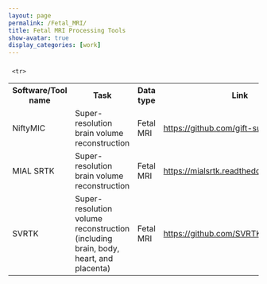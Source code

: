 ```yaml
---
layout: page
permalink: /Fetal_MRI/
title: Fetal MRI Processing Tools
show-avatar: true
display_categories: [work]
---
```


### 

<table>
<tr>
   

<th>  Software/Tool name   </th>
  <th>   Task  </th>
<th> Data type  </th>
  <th> Link   </th>
    <th> Related Paper(s)   </th>
</tr>
   
   <tr>
<td>NiftyMIC</td>    
<td>Super-resolution brain volume reconstruction</td>
<td>Fetal MRI</td>
     <td>   <a href="https://github.com/gift-surg/NiftyMIC">https://github.com/gift-surg/NiftyMIC</a></td>
<td>   <a href="https://pubmed.ncbi.nlm.nih.gov/31704293/">https://pubmed.ncbi.nlm.nih.gov/31704293/</a></td>
</tr>
  
  <tr>
<td>MIAL SRTK</td>    
<td>Super-resolution brain volume reconstruction</td>
<td>Fetal MRI</td>
     <td>   <a href="https://mialsrtk.readthedocs.io/en/latest/">https://mialsrtk.readthedocs.io/en/latest/</a></td>
   <td>   <a href="https://pubmed.ncbi.nlm.nih.gov/31704293/">https://pubmed.ncbi.nlm.nih.gov/31704293/</a></td>
</tr>
   
     <tr>
<td>SVRTK</td>    
<td>Super-resolution volume reconstruction (including brain, body, heart, and placenta) </td>
<td>Fetal MRI</td>
     <td>   <a href="https://github.com/SVRTK/SVRTK">https://github.com/SVRTK/SVRTK</a></td>
   <td>   <a href="https://pubmed.ncbi.nlm.nih.gov/31704293/">https://pubmed.ncbi.nlm.nih.gov/31704293/</a></td>
</tr>
   
  
  
 </table>
